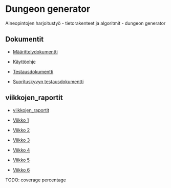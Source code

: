 # Dungeon generator
Aineopintojen harjoitustyö - tietorakenteet ja algoritmit - dungeon generator

## Dokumentit

* [Määrittelydokumentti](doc/project_definition.md)

* [Käyttöohje](doc/user_instructions.md)

* [Testausdokumentti](doc/test_document.md)

* [Suorituskyvyn testausdokumentti](doc/test_performance_document.md)

<!-- 

* [Toteutusdokumentti](doc/implementation.md)

-->

## viikkojen_raportit

* [viikkojen_raportit](doc/viikkojen_raportit/)

* [Viikko 1](doc/viikkojen_raportit/viikkoraportti_1.md)

* [Viikko 2](doc/viikkojen_raportit/viikkoraportti_2.md)

* [Viikko 3](doc/viikkojen_raportit/viikkoraportti_3.md)

* [Viikko 4](doc/viikkojen_raportit/viikkoraportti_4.md)

* [Viikko 5](doc/viikkojen_raportit/viikkoraportti_5.md)

* [Viikko 6](doc/viikkojen_raportit/viikkoraportti_6.md) 

TODO: coverage percentage